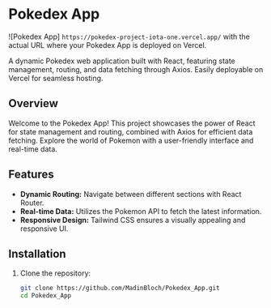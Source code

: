 # Pokedex App

![Pokedex App]
 `https://pokedex-project-iota-one.vercel.app/` with the actual URL where your Pokedex App is deployed on Vercel.


A dynamic Pokedex web application built with React, featuring state management, routing, and data fetching through Axios. Easily deployable on Vercel for seamless hosting.

## Overview

Welcome to the Pokedex App! This project showcases the power of React for state management and routing, combined with Axios for efficient data fetching. Explore the world of Pokemon with a user-friendly interface and real-time data.

## Features

- **Dynamic Routing:** Navigate between different sections with React Router.
- **Real-time Data:** Utilizes the Pokemon API to fetch the latest information.
- **Responsive Design:** Tailwind CSS ensures a visually appealing and responsive UI.

## Installation

1. Clone the repository:

   ```bash
   git clone https://github.com/MadinBloch/Pokedex_App.git
   cd Pokedex_App

